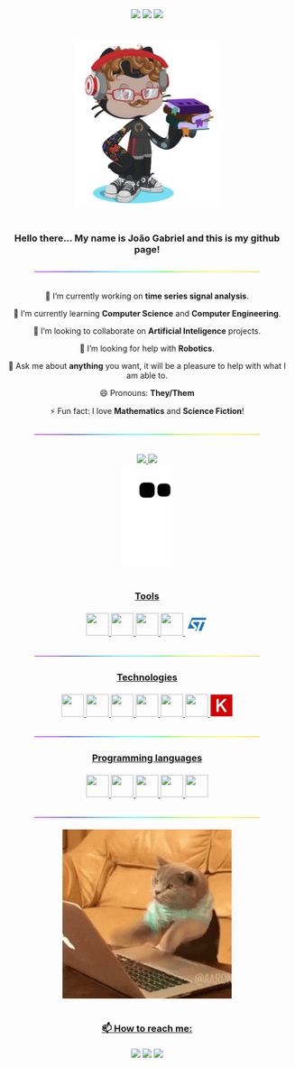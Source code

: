 <div align="center">
  <a href = "mailto:zenobiojoao@gmail.com"><img src="https://img.shields.io/badge/Gmail-D14836?style=for-the-badge&logo=gmail&logoColor=white" target="_blank"></a>
  <a href="https://instagram.com/zenobiojoao" target="_blank"><img src="https://img.shields.io/badge/-Instagram-%23E4405F?style=for-the-badge&logo=instagram&logoColor=white" target="_blank"></a>
  <a href="https://www.linkedin.com/in/jo%C3%A3o-gabriel-fernandes-zen%C3%B3bio/" target="_blank"><img src="https://img.shields.io/badge/-LinkedIn-%230077B5?style=for-the-badge&logo=linkedin&logoColor=white" target="_blank"></a>
</div><br><br>

<div align="center">
  <img src="https://github.com/joaozenobio/joaozenobio/blob/8de0dd1edc28f0ae3dbc44109e2fecabe6c06b48/octocat.png" height="300"/><br><br>
  <h3> Hello there... My name is João Gabriel and this is my github page!
</div>
  
<div align="center">
  <img src="https://github.com/joaozenobio/joaozenobio/blob/7ec8059cbae6d1200117f893363903acd974c8bd/linespacer.gif" /><br><br>
  
🔭 I’m currently working on **time series signal analysis**.

🌱 I’m currently learning **Computer Science** and **Computer Engineering**.

👯 I’m looking to collaborate on **Artificial Inteligence** projects.

🤔 I’m looking for help with **Robotics**.

💬 Ask me about **anything** you want, it will be a pleasure to help with what I am able to.

😄 Pronouns: **They/Them**

⚡ Fun fact: I love **Mathematics** and **Science Fiction**!

  <img src="https://github.com/joaozenobio/joaozenobio/blob/7ec8059cbae6d1200117f893363903acd974c8bd/linespacer.gif" /><br><br>
</div>
  
<div align="center">
  <a href="https://github.com/joaozenobio">
  <img height="180em" src="https://github-readme-stats.vercel.app/api/top-langs/?username=joaozenobio&layout=compact&langs_count=7&theme=dracula" />
  <img height="180em" src="https://github-readme-stats.vercel.app/api?username=joaozenobio&show_icons=true&theme=dracula&include_all_commits=true&count_private=true" />
</div>
  
<div align="center">
  <img height="180em" src="https://github.com/joaozenobio/joaozenobio/blob/output/github-contribution-grid-snake.svg" />
</div><br>

<div align="center">
  <h3> Tools <br><br>
  <img src="https://cdn.jsdelivr.net/gh/devicons/devicon/icons/linux/linux-original.svg" width="40" height="40"/>
  <img src="https://cdn.jsdelivr.net/gh/devicons/devicon/icons/ubuntu/ubuntu-plain-wordmark.svg" width="40" height="40"/>
  <img src="https://cdn.jsdelivr.net/gh/devicons/devicon/icons/anaconda/anaconda-original-wordmark.svg" width="40" height="40"/>
  <img src="https://cdn.jsdelivr.net/gh/devicons/devicon/icons/arduino/arduino-original-wordmark.svg" width="40" height="40"/>
  <img src="https://github.com/joaozenobio/joaozenobio/blob/8800d4528931fd840cd4684f0e276ca7f49fd8c5/stmicroelectronics.svg" width="40" height="40"/>
    
  <img src="https://github.com/joaozenobio/joaozenobio/blob/7ec8059cbae6d1200117f893363903acd974c8bd/linespacer.gif" /><br>
</div>
  
<div align="center">
  <h3> Technologies <br><br>
  <img src="https://cdn.jsdelivr.net/gh/devicons/devicon/icons/android/android-plain-wordmark.svg" width="40" height="40"/>
  <img src="https://cdn.jsdelivr.net/gh/devicons/devicon/icons/bash/bash-original.svg" width="40" height="40"/>
  <img src="https://cdn.jsdelivr.net/gh/devicons/devicon/icons/latex/latex-original.svg" width="40" height="40"/>
  <img src="https://cdn.jsdelivr.net/gh/devicons/devicon/icons/bootstrap/bootstrap-original-wordmark.svg" width="40" height="40"/>
  <img src="https://cdn.jsdelivr.net/gh/devicons/devicon/icons/django/django-plain-wordmark.svg" width="40" height="40"/>
  <img src="https://cdn.jsdelivr.net/gh/devicons/devicon/icons/git/git-original.svg" width="40" height="40"/>
  <img src="https://github.com/joaozenobio/joaozenobio/blob/89a3d9d869e6321ae6dfe84a6acb4acc38f04317/keras.png" width="40" height="40"/>

  <img src="https://github.com/joaozenobio/joaozenobio/blob/7ec8059cbae6d1200117f893363903acd974c8bd/linespacer.gif" /><br>
</div>

<div align="center">
  <h3> Programming languages <br><br>
  <img src="https://cdn.jsdelivr.net/gh/devicons/devicon/icons/c/c-original.svg" width="40" height="40"/>
  <img src="https://cdn.jsdelivr.net/gh/devicons/devicon/icons/cplusplus/cplusplus-original.svg" width="40" height="40"/>
  <img src="https://cdn.jsdelivr.net/gh/devicons/devicon/icons/java/java-original.svg" width="40" height="40"/>
  <img src="https://cdn.jsdelivr.net/gh/devicons/devicon/icons/python/python-original.svg" width="40" height="40"/>
  <img src="https://cdn.jsdelivr.net/gh/devicons/devicon/icons/haskell/haskell-original.svg" width="40" height="40"/>

  <img src="https://github.com/joaozenobio/joaozenobio/blob/7ec8059cbae6d1200117f893363903acd974c8bd/linespacer.gif" /><br>
</div>

<div align="center">
  <img src="https://github.com/joaozenobio/joaozenobio/blob/8de0dd1edc28f0ae3dbc44109e2fecabe6c06b48/gato.gif" height="300"/><br><br>
</div>

<div align="center">
  <h3> 📫 How to reach me: <br><br>
  <a href = "mailto:zenobiojoao@gmail.com"><img src="https://img.shields.io/badge/Gmail-D14836?style=for-the-badge&logo=gmail&logoColor=white" target="_blank"></a>
  <a href="https://instagram.com/zenobiojoao" target="_blank"><img src="https://img.shields.io/badge/-Instagram-%23E4405F?style=for-the-badge&logo=instagram&logoColor=white" target="_blank"></a>
  <a href="https://www.linkedin.com/in/jo%C3%A3o-gabriel-fernandes-zen%C3%B3bio/" target="_blank"><img src="https://img.shields.io/badge/-LinkedIn-%230077B5?style=for-the-badge&logo=linkedin&logoColor=white" target="_blank"></a>
<br><br><br>
</div>
